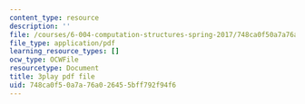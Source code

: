 ```yaml
---
content_type: resource
description: ''
file: /courses/6-004-computation-structures-spring-2017/748ca0f50a7a76a026455bff792f94f6_M-ZgVhzvh24.pdf
file_type: application/pdf
learning_resource_types: []
ocw_type: OCWFile
resourcetype: Document
title: 3play pdf file
uid: 748ca0f5-0a7a-76a0-2645-5bff792f94f6
---
```

